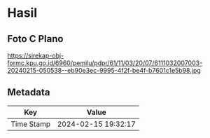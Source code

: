 # Hasil

## Foto C Plano

https://sirekap-obj-formc.kpu.go.id/6960/pemilu/pdpr/61/11/03/20/07/6111032007003-20240215-050538--eb90e3ec-9995-4f2f-be4f-b7601c1e5b98.jpg


## Metadata

| Key        | Value               |
| ---------- | ------------------- |
| Time Stamp | 2024-02-15 19:32:17 |



